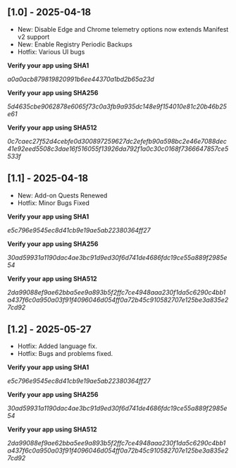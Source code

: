## [1.0] - 2025-04-18
- New: Disable Edge and Chrome telemetry options now extends Manifest v2 support
- New: Enable Registry Periodic Backups
- Hotfix: Various UI bugs

**Verify your app using SHA1**

*a0a0acb879819820991b6ee44370a1bd2b65a23d*

**Verify your app using SHA256**

*5d4635cbe9062878e6065f73c0a3fb9a935dc148e9f154010e81c20b46b25e61*

**Verify your app using SHA512**

*0c7caec27f52d4cebfe0d300897259627dc2efefb90a598bc2e46e7088dec41e92eed5508c3dae16f516055f13926da792f1a0c30c0168f7366647857ce5533f*

## [1.1] - 2025-04-18
- New: Add-on Quests Renewed
- Hotfix: Minor Bugs Fixed

**Verify your app using SHA1**

*e5c796e9545ec8d41cb9e19ae5ab22380364ff27*

**Verify your app using SHA256**

*30ad59931a1190dac4ae3bc91d9ed30f6d741de4686fdc19ce55a889f2985e54*

**Verify your app using SHA512**

*2da99088ef9ae62bba5ee9a893b5f2ffc7ce4948aaa230f1da5c6290c4bb1a437f6c0a950a03f91f4096046d054ff0a72b45c910582707e125be3a835e27cd92*

## [1.2] - 2025-05-27
- Hotfix: Added language fix.
- Hotfix: Bugs and problems fixed.

**Verify your app using SHA1**

*e5c796e9545ec8d41cb9e19ae5ab22380364ff27*

**Verify your app using SHA256**

*30ad59931a1190dac4ae3bc91d9ed30f6d741de4686fdc19ce55a889f2985e54*

**Verify your app using SHA512**

*2da99088ef9ae62bba5ee9a893b5f2ffc7ce4948aaa230f1da5c6290c4bb1a437f6c0a950a03f91f4096046d054ff0a72b45c910582707e125be3a835e27cd92*
